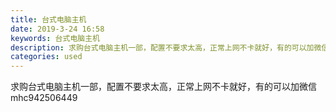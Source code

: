 ```yaml
---
title: 台式电脑主机
date: 2019-3-24 16:58
keywords: 台式电脑主机
description: 求购台式电脑主机一部，配置不要求太高，正常上网不卡就好，有的可以加微信mhc942506449
categories: used
---
```

<td class="t_f" id="postmessage_3298290">

求购台式电脑主机一部，配置不要求太高，正常上网不卡就好，有的可以加微信mhc942506449<br/>
</td>

